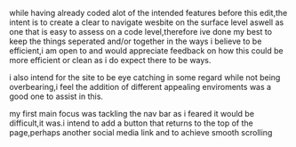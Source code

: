 while having already coded alot of the intended features before this edit,the intent is to create a clear to navigate wesbite on the surface level aswell as one that is easy to assess on a code level,therefore ive done my best to keep the things seperated and/or together in the ways i believe to be efficient,i am open to and would appreciate feedback on how this could be more efficient or clean as i do expect there to be ways.

i also intend for the site to be eye catching in some regard while not being overbearing,i feel the addition of different appealing enviroments was a good one to assist in this.

my first main focus was tackling the nav bar as i feared it would be difficult,it was.i intend to add a button that returns to the top of the page,perhaps another social media link and to achieve smooth scrolling
